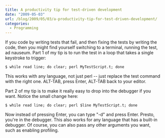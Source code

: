 ```yaml
---
title: A productivity tip for test-driven development
date: "2009-05-03"
url: /blog/2009/05/03/a-productivity-tip-for-test-driven-development/
categories:
  - Programming
---
```

If you code by writing tests that fail, and then fixing the tests by writing the code, then you might find yourself switching to a terminal, running the test, ad nauseum. Part 1 of my tip is to run the test in a loop that takes a single keystroke to trigger:

```
$ while read line; do clear; perl MyTestScript.t; done
```

This works with any language, not just perl -- just replace the test command with the right one. ALT-TAB, press Enter, ALT-TAB back to your editor.

Part 2 of my tip is to make it really easy to drop into the debugger if you want. Notice the small change here:

```
$ while read line; do clear; perl $line MyTestScript.t; done
```

Now instead of pressing Enter, you can type "-d" and press Enter. Presto, you're in the debugger. This also works for any language that has a built-in debugger. Of course, you can also pass any other arguments you want, such as enabling profiling.


